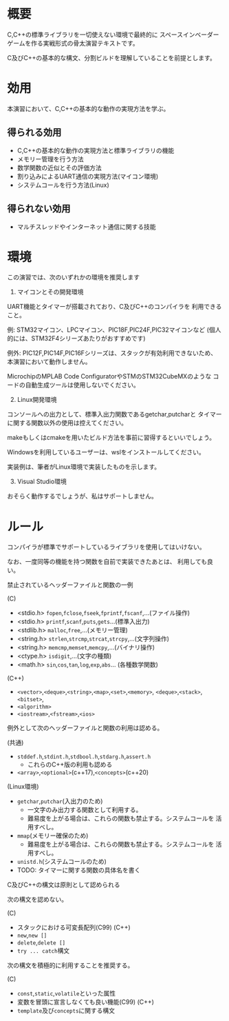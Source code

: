 # 概要

C,C++の標準ライブラリを一切使えない環境で最終的に
スペースインベーダーゲームを作る実戦形式の骨太演習テキストです。

C及びC++の基本的な構文、分割ビルドを理解していることを前提とします。

# 効用

本演習において、C,C++の基本的な動作の実現方法を学ぶ。

## 得られる効用

* C,C++の基本的な動作の実現方法と標準ライブラリの機能
* メモリー管理を行う方法
* 数学関数の近似とその評価方法
* 割り込みによるUART通信の実現方法(マイコン環境)
* システムコールを行う方法(Linux)

## 得られない効用

* マルチスレッドやインターネット通信に関する技能

# 環境

この演習では、次のいずれかの環境を推奨します

1. マイコンとその開発環境

  UART機能とタイマーが搭載されており、C及びC++のコンパイラを
  利用できること。

  例: STM32マイコン、LPCマイコン、PIC18F,PIC24F,PIC32マイコンなど
      (個人的には、STM32F4シリーズあたりがおすすめです)

  例外: PIC12F,PIC14F,PIC16Fシリーズは、スタックが有効利用できないため、
  本演習において動作しません。

  MicrochipのMPLAB Code ConfiguratorやSTMのSTM32CubeMXのような
  コードの自動生成ツールは使用しないでください。

2. Linux開発環境

  コンソールへの出力として、標準入出力関数であるgetchar,putcharと
  タイマーに関する関数以外の使用は控えてください。

  makeもしくはcmakeを用いたビルド方法を事前に習得するといいでしょう。

  Windowsを利用しているユーザーは、wslをインストールしてください。

  実装例は、筆者がLinux環境で実装したものを示します。

3. Visual Studio環境
  
  おそらく動作するでしょうが、私はサポートしません。

# ルール

コンパイラが標準でサポートしているライブラリを使用してはいけない。

なお、一度同等の機能を持つ関数を自前で実装できたあとは、
利用しても良い。

禁止されているヘッダーファイルと関数の一例

(C)
* <stdio.h> `fopen`,`fclose`,`fseek`,`fprintf`,`fscanf`,...(ファイル操作)
* <stdio.h> `printf`,`scanf`,`puts`,`gets`...(標準入出力)
* <stdlib.h> `malloc`,`free`,...(メモリー管理)
* <string.h> `strlen`,`strcmp`,`strcat`,`strcpy`,...(文字列操作)
* <string.h> `memcmp`,`memset`,`memcpy`,...(バイナリ操作)
* <ctype.h> `isdigit`,...(文字の種類)
* <math.h> `sin`,`cos`,`tan`,`log`,`exp`,`abs`... (各種数学関数)

(C++)
* `<vector>`,`<deque>`,`<string>`,`<map>`,`<set>`,`<memory>`,
  `<deque>`,`<stack>`,`<bitset>`,
* `<algorithm>`
* `<iostream>`,`<fstream>`,`<ios>`

例外として次のヘッダーファイルと関数の利用は認める。

(共通)
* `stddef.h`,`stdint.h`,`stdbool.h`,`stdarg.h`,`assert.h`
  + これらのC++版の利用も認める 
* `<array>`,`<optional>`(c++17),`<concepts>`(c++20)

(Linux環境)
* `getchar`,`putchar`(入出力のため)
  + 一文字のみ出力する関数として利用する。
  + 難易度を上がる場合は、これらの関数も禁止する。システムコールを
    活用すべし。
* `mmap`(メモリー確保のため)
  + 難易度を上がる場合は、これらの関数も禁止する。システムコールを
    活用すべし。 
* `unistd.h`(システムコールのため)
* TODO: タイマーに関する関数の具体名を書く

C及びC++の構文は原則として認められる

次の構文を認めない。

(C)
* スタックにおける可変長配列(C99)
(C++)
* `new`,`new []`
* `delete`,`delete []`
* `try ... catch`構文

次の構文を積極的に利用することを推奨する。

(C)
* `const`,`static`,`volatile`といった属性
* 変数を冒頭に宣言しなくても良い機能(C99)
(C++)
* `template`及び`concepts`に関する構文
